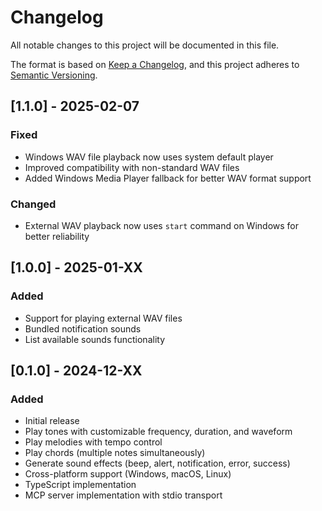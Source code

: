 # Changelog

All notable changes to this project will be documented in this file.

The format is based on [Keep a Changelog](https://keepachangelog.com/en/1.0.0/),
and this project adheres to [Semantic Versioning](https://semver.org/spec/v2.0.0.html).

## [1.1.0] - 2025-02-07

### Fixed
- Windows WAV file playback now uses system default player
- Improved compatibility with non-standard WAV files
- Added Windows Media Player fallback for better WAV format support

### Changed
- External WAV playback now uses `start` command on Windows for better reliability

## [1.0.0] - 2025-01-XX

### Added
- Support for playing external WAV files
- Bundled notification sounds
- List available sounds functionality

## [0.1.0] - 2024-12-XX

### Added
- Initial release
- Play tones with customizable frequency, duration, and waveform
- Play melodies with tempo control
- Play chords (multiple notes simultaneously)
- Generate sound effects (beep, alert, notification, error, success)
- Cross-platform support (Windows, macOS, Linux)
- TypeScript implementation
- MCP server implementation with stdio transport
